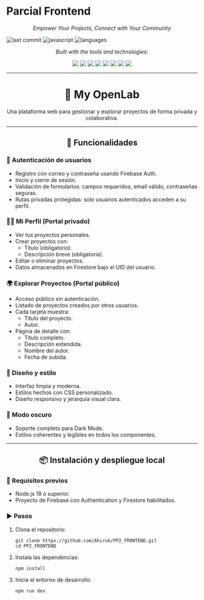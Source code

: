 <h1> Parcial Frontend</h1>


<p align="center"><i>
Empower Your Projects, Connect with Your Community
</i></p>


![last commit](https://img.shields.io/github/last-commit/tuusuario/PP2_FRONTEND?style=flat-square)
![javascript](https://img.shields.io/badge/javascript-57.4%25-blue?style=flat-square)
![languages](https://img.shields.io/github/languages/count/tuusuario/PP2_FRONTEND?style=flat-square)

<p align="center"><i>
Built with the tools and technologies:
</i></p>
<p align="center">


<p align="center">
  <img src="https://img.shields.io/badge/JSON-black?style=for-the-badge&logo=json" />
  <img src="https://img.shields.io/badge/Markdown-black?style=for-the-badge&logo=markdown" />
  <img src="https://img.shields.io/badge/npm-red?style=for-the-badge&logo=npm" />
  <img src="https://img.shields.io/badge/Firebase-orange?style=for-the-badge&logo=firebase" />
  <img src="https://img.shields.io/badge/JavaScript-yellow?style=for-the-badge&logo=javascript" />
  <img src="https://img.shields.io/badge/React-blue?style=for-the-badge&logo=react" />
  <img src="https://img.shields.io/badge/Vite-purple?style=for-the-badge&logo=vite" />
  <img src="https://img.shields.io/badge/ESLint-indigo?style=for-the-badge&logo=eslint" />
</p>
 
 --------------------------------------------------------
 <h1 align="center">🧪 My OpenLab</h1>

<p align="center">Una plataforma web para gestionar y explorar proyectos de forma privada y colaborativa.</p>

---
<h2 align="center">🚀 Funcionalidades</h2>

<h3>🔐 Autenticación de usuarios</h3>

<ul>
  <li>Registro con correo y contraseña usando Firebase Auth.</li>
  <li>Inicio y cierre de sesión.</li>
  <li>Validación de formularios: campos requeridos, email válido, contraseñas seguras.</li>
  <li>Rutas privadas protegidas: solo usuarios autenticados acceden a su perfil.</li>
</ul>

<h3>🧑‍💼 Mi Perfil (Portal privado)</h3>

<ul>
  <li>Ver tus proyectos personales.</li>
  <li>Crear proyectos con:
    <ul>
      <li>Título (obligatorio).</li>
      <li>Descripción breve (obligatoria).</li>
    </ul>
  </li>
  <li>Editar o eliminar proyectos.</li>
  <li>Datos almacenados en Firestore bajo el UID del usuario.</li>
</ul>

<h3>🌍 Explorar Proyectos (Portal público)</h3>

<ul>
  <li>Acceso público sin autenticación.</li>
  <li>Listado de proyectos creados por otros usuarios.</li>
  <li>Cada tarjeta muestra:
    <ul>
      <li>Título del proyecto.</li>
      <li>Autor.</li>
    </ul>
  </li>
  <li>Página de detalle con:
    <ul>
      <li>Título completo.</li>
      <li>Descripción extendida.</li>
      <li>Nombre del autor.</li>
      <li>Fecha de subida.</li>
    </ul>
  </li>
</ul>

<h3>🎨 Diseño y estilo</h3>

<ul>
  <li>Interfaz limpia y moderna.</li>
  <li>Estilos hechos con CSS personalizado.</li>
  <li>Diseño responsivo y jerarquía visual clara.</li>
</ul>

<h3>🌙 Modo oscuro</h3>

<ul>
  <li>Soporte completo para Dark Mode.</li>
  <li>Estilos coherentes y legibles en todos los componentes.</li>
</ul>

<hr/>


<h2 align="center">📦 Instalación y despliegue local</h2>

<h3>🔧 Requisitos previos</h3>

<ul>
  <li>Node.js 18 o superior.</li>
  <li>Proyecto de Firebase con Authentication y Firestore habilitados.</li>
</ul>

<h3>▶️ Pasos</h3>

<ol>
  <li>Clona el repositorio:
  
  <pre><code>git clone https://github.com/Ahiruk/PP2_FRONTEND.git
cd PP2_FRONTEND</code></pre></li>

  <li>Instala las dependencias:
  
  <pre><code>npm install</code></pre></li>

  <li>Inicia el entorno de desarrollo:
  
  <pre><code>npm run dev</code></pre></li>
</ol>
